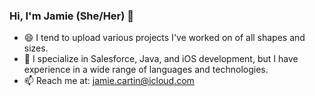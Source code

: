 ### Hi, I'm Jamie (She/Her) 👋

<!-- **jamiecartin/jamiecartin** is a ✨ _special_ ✨ repository because its `README.md` (this file) appears on your GitHub profile. -->

- 😄 I tend to upload various projects I've worked on of all shapes and sizes.
- 🔭 I specialize in Salesforce, Java, and iOS development, but I have experience in a wide range of languages and technologies.
- 📫 Reach me at: jamie.cartin@icloud.com 





<!-- ![Anurag's GitHub stats](https://github-readme-stats.vercel.app/api?username=jamiecartin&show_icons=true&theme=transparent) -->
 
